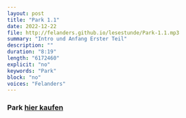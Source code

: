 ```yaml
---
layout: post
title: "Park 1.1"
date: 2022-12-22
file: http://felanders.github.io/lesestunde/Park-1.1.mp3
summary: "Intro und Anfang Erster Teil"
description: ""
duration: "8:19" 
length: "6172460"
explicit: "no" 
keywords: "Park"
block: "no" 
voices: "Felanders"
---
```


### Park [hier kaufen](https://www.suhrkamp.de/buch/marius-goldhorn-park-t-9783518127643)
